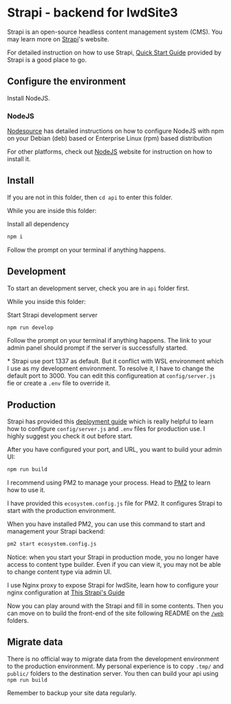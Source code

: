 # Strapi - backend for lwdSite3
Strapi is an open-source headless content management system (CMS). You may learn more on [Strapi](https://strapi.io)'s website.

For detailed instruction on how to use Strapi, [Quick Start Guide](https://strapi.io/documentation/developer-docs/latest/getting-started/quick-start.html) provided by Strapi is a good place to go.

## Configure the environment
Install NodeJS. 

### NodeJS
[Nodesource](https://github.com/nodesource/distributions/blob/master/README.md) has detailed instructions on how to configure NodeJS with npm on your Debian (deb) based or Enterprise Linux (rpm) based distribution

For other platforms, check out [NodeJS](https://nodejs.org/en/download/) website for instruction on how to install it.

## Install
If you are not in this folder, then ```cd api``` to enter this folder.

While you are inside this folder:

Install all dependency

```bash
npm i
```

Follow the prompt on your terminal if anything happens.

## Development
To start an development server, check you are in ```api``` folder first.

While you inside this folder:

Start Strapi development server

```bash
npm run develop
```

Follow the prompt on your terminal if anything happens. The link to your admin panel should prompt if the server is successfully started.

\* Strapi use port 1337 as default. But it conflict with WSL environment which I use as my development environment. To resolve it, I have to change the default port to 3000. You can edit this configureation at ```config/server.js``` fie or create a ```.env``` file to override it. 

## Production
Strapi has provided this [deployment guide](https://strapi.io/documentation/developer-docs/latest/setup-deployment-guides/deployment.html) which is really helpful to learn how to configure ```config/server.js``` and ```.env``` files for production use. I highly suggest you check it out before start.

After you have configured your port, and URL, you want to build your admin UI:

```bash
npm run build
```

I recommend using PM2 to manage your process. Head to [PM2](https://pm2.keymetrics.io/docs/usage/quick-start/) to learn how to use it.

I have provided this ```ecosystem.config.js``` file for PM2. It configures Strapi to start with the production environment. 

When you have installed PM2, you can use this command to start and management your Strapi backend:
```bash
pm2 start ecosystem.config.js
```
Notice: when you start your Strapi in production mode, you no longer have access to content type builder. Even if you can view it, you may not be able to change content type via admin UI.

I use Nginx proxy to expose Strapi for lwdSite, learn how to configure your nginx configuration at [This Strapi's Guide](https://strapi.io/documentation/developer-docs/latest/setup-deployment-guides/deployment/optional-software/nginx-proxy.html)

Now you can play around with the Strapi and fill in some contents. Then you can move on to build the front-end of the site following README on the [```/web```](/web#-get-started) folders.

## Migrate data
There is no official way to migrate data from the development environment to the production environment. My personal experience is to copy ```.tmp/```  and ```public/``` folders to the destination server. You then can build your api using ```npm run build```

Remember to backup your site data regularly. 
